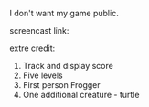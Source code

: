 I don't want my game public.

screencast link:

extre credit:

1. Track and display score
2. Five levels
3. First person Frogger
4. One additional creature - turtle